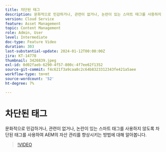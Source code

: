 ```yaml
---
title: 차단된 태그
description: 문화적으로 민감하거나, 관련이 없거나, 논란이 있는 스마트 태그를 사용하지 않도록 차단된 태그를 사용하여 AEM의 자산 관리를 향상시키는 방법에 대해 알아봅니다.
version: Cloud Service
feature: Asset Management
topic: Content Management
role: Admin, User
level: Intermediate
doc-type: Feature Video
duration: 303
last-substantial-update: 2024-01-12T00:00:00Z
jira: KT-14778
thumbnail: 3426839.jpeg
exl-id: 0d02faeb-6290-4f57-800c-4f7ee62f1352
source-git-commit: f4c621f3a9caa8c2c64b8323312343fe421a5aee
workflow-type: tm+mt
source-wordcount: '52'
ht-degree: 7%

---
```


# 차단된 태그

문화적으로 민감하거나, 관련이 없거나, 논란이 있는 스마트 태그를 사용하지 않도록 차단된 태그를 사용하여 AEM의 자산 관리를 향상시키는 방법에 대해 알아봅니다.

>[!VIDEO](https://video.tv.adobe.com/v/3426839/?learn=on)
